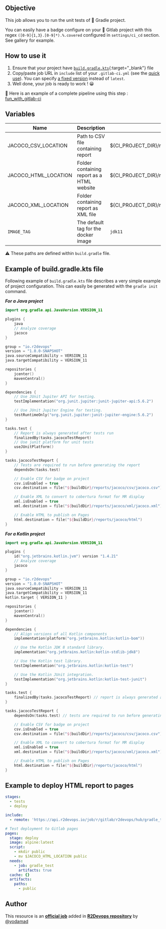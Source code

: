 ## Objective

This job allows you to run the unit tests of 🐘 Gradle project.

You can easily have a badge configure on your 🦊 Gitlab project with this regex `([0-9]{1,3}.[0-9]*).%.covered` configured in `settings/ci_cd` section. See gallery for example.

## How to use it

1. Ensure that your project have
   [`build.gradle.kts`](https://docs.gradle.org/current/samples/sample_building_java_applications.html){:target="_blank"}
   file
1. Copy/paste job URL in `include` list of your `.gitlab-ci.yml` (see the [quick use](https://docs.r2devops.io/get-started/use-templates/#use-a-template)). You can specify [a fixed version](https://docs.r2devops.io/get-started/use-templates/#versioning) instead of `latest`.
1. Well done, your job is ready to work ! 😀

🔗 Here is an example of a complete pipeline using this step : [fun_with_gitlab-ci](https://gitlab.com/fun_with/fun-with-gitlab-ci/-/blob/master/.gitlab-ci.yml)


## Variables

| Name | Description | Default |
| ---- | ----------- | ------- |
| JACOCO_CSV_LOCATION | Path to CSV file containing report | ${CI_PROJECT_DIR}/reports/jacoco/csv/jacoco.csv |
| JACOCO_HTML_LOCATION | Folder containing report as a HTML website | ${CI_PROJECT_DIR}/reports/jacoco/html |
| JACOCO_XML_LOCATION | Folder containing report as XML file | ${CI_PROJECT_DIR}/reports/jacoco/xml |
| `IMAGE_TAG` | The default tag for the docker image | `jdk11`  |

⚠️ These paths are defined within `build.gradle` file.

## Example of build.gradle.kts file

Following example of `build.gradle.kts` file describes a very simple example of project configuration.
This can easily be generated with the `gradle init` command.

***For a Java project***

```kotlin
import org.gradle.api.JavaVersion.VERSION_11

plugins {
    java
    // Analyze coverage
    jacoco
}

group = "io.r2devops"
version = "1.0.0-SNAPSHOT"
java.sourceCompatibility = VERSION_11
java.targetCompatibility = VERSION_11

repositories {
    jcenter()
    mavenCentral()
}

dependencies {
    // Use JUnit Jupiter API for testing.
    testImplementation("org.junit.jupiter:junit-jupiter-api:5.6.2")

    // Use JUnit Jupiter Engine for testing.
    testRuntimeOnly("org.junit.jupiter:junit-jupiter-engine:5.6.2")
}

tasks.test {
    // Report is always generated after tests run
    finalizedBy(tasks.jacocoTestReport)
    // Use junit platform for unit tests
    useJUnitPlatform()
}

tasks.jacocoTestReport {
    // Tests are required to run before generating the report
    dependsOn(tasks.test)

    // Enable CSV for badge on project
    csv.isEnabled = true
    csv.destination = file("${buildDir}/reports/jacoco/csv/jacoco.csv")

    // Enable XML to convert to cobertura format for MR display
    xml.isEnabled = true
    xml.destination = file("${buildDir}/reports/jacoco/xml/jacoco.xml")

    // Enable HTML to publish on Pages
    html.destination = file("${buildDir}/reports/jacoco/html")
}

```

***For a Kotlin project***

```kotlin
import org.gradle.api.JavaVersion.VERSION_11

plugins {
    id("org.jetbrains.kotlin.jvm") version "1.4.21"
    // Analyze coverage
    jacoco
}

group = "io.r2devops"
version = "1.0.0-SNAPSHOT"
java.sourceCompatibility = VERSION_11
java.targetCompatibility = VERSION_11
kotlin.target { VERSION_11 }

repositories {
    jcenter()
    mavenCentral()
}

dependencies {
    // Align versions of all Kotlin components
    implementation(platform("org.jetbrains.kotlin:kotlin-bom"))

    // Use the Kotlin JDK 8 standard library.
    implementation("org.jetbrains.kotlin:kotlin-stdlib-jdk8")

    // Use the Kotlin test library.
    testImplementation("org.jetbrains.kotlin:kotlin-test")

    // Use the Kotlin JUnit integration.
    testImplementation("org.jetbrains.kotlin:kotlin-test-junit")
}

tasks.test {
    finalizedBy(tasks.jacocoTestReport) // report is always generated after tests run
}

tasks.jacocoTestReport {
    dependsOn(tasks.test) // tests are required to run before generating the report

    // Enable CSV for badge on project
    csv.isEnabled = true
    csv.destination = file("${buildDir}/reports/jacoco/csv/jacoco.csv")

    // Enable XML to convert to cobertura format for MR display
    xml.isEnabled = true
    xml.destination = file("${buildDir}/reports/jacoco/xml/jacoco.xml")

    // Enable HTML to publish on Pages
    html.destination = file("${buildDir}/reports/jacoco/html")
}

```

## Example to deploy HTML report to pages

```yaml
stages:
  - tests
  - deploy

include:
  - remote: 'https://api.r2devops.io/job/r/gitlab/r2devops/hub/gradle_test'

# Test deployment to Gitlab pages
pages:
  stage: deploy
  image: alpine:latest
  script:
    - mkdir public
    - mv $JACOCO_HTML_LOCATION public
  needs:
    - job: gradle_test
      artifacts: true
  cache: {}
  artifacts:
    paths:
      - public

```



## Author
This resource is an **[official job](https://docs.r2devops.io/get-started/faq/#use-a-template)** added in [**R2Devops repository**](https://gitlab.com/r2devops/hub) by [@yodamad](https://gitlab.com/yodamad)
